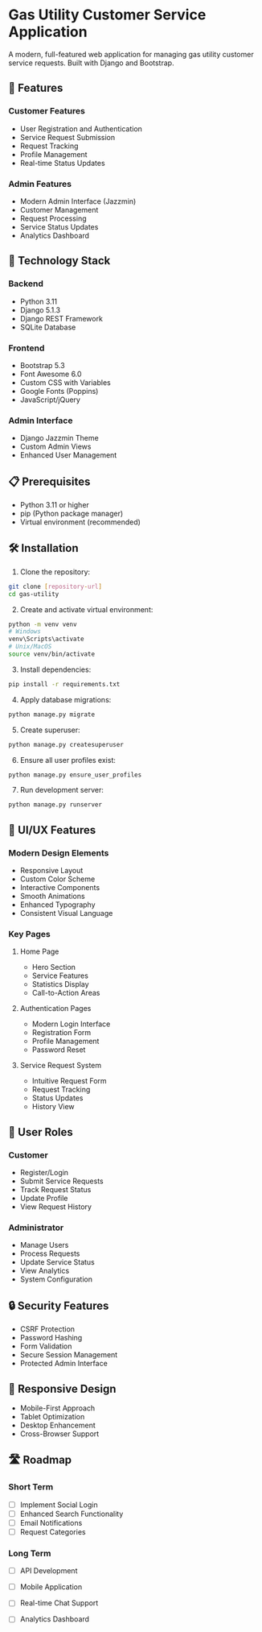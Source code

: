 # Gas Utility Customer Service Application

A modern, full-featured web application for managing gas utility customer service requests. Built with Django and Bootstrap.

## 🌟 Features

### Customer Features
- User Registration and Authentication
- Service Request Submission
- Request Tracking
- Profile Management
- Real-time Status Updates

### Admin Features
- Modern Admin Interface (Jazzmin)
- Customer Management
- Request Processing
- Service Status Updates
- Analytics Dashboard

## 🚀 Technology Stack

### Backend
- Python 3.11
- Django 5.1.3
- Django REST Framework
- SQLite Database

### Frontend
- Bootstrap 5.3
- Font Awesome 6.0
- Custom CSS with Variables
- Google Fonts (Poppins)
- JavaScript/jQuery

### Admin Interface
- Django Jazzmin Theme
- Custom Admin Views
- Enhanced User Management

## 📋 Prerequisites

- Python 3.11 or higher
- pip (Python package manager)
- Virtual environment (recommended)

## 🛠️ Installation

1. Clone the repository:
```bash
git clone [repository-url]
cd gas-utility
```

2. Create and activate virtual environment:
```bash
python -m venv venv
# Windows
venv\Scripts\activate
# Unix/MacOS
source venv/bin/activate
```

3. Install dependencies:
```bash
pip install -r requirements.txt
```

4. Apply database migrations:
```bash
python manage.py migrate
```

5. Create superuser:
```bash
python manage.py createsuperuser
```

6. Ensure all user profiles exist:
```bash
python manage.py ensure_user_profiles
```

7. Run development server:
```bash
python manage.py runserver
```

## 🎨 UI/UX Features

### Modern Design Elements
- Responsive Layout
- Custom Color Scheme
- Interactive Components
- Smooth Animations
- Enhanced Typography
- Consistent Visual Language

### Key Pages
1. Home Page
   - Hero Section
   - Service Features
   - Statistics Display
   - Call-to-Action Areas

2. Authentication Pages
   - Modern Login Interface
   - Registration Form
   - Profile Management
   - Password Reset

3. Service Request System
   - Intuitive Request Form
   - Request Tracking
   - Status Updates
   - History View

## 👥 User Roles

### Customer
- Register/Login
- Submit Service Requests
- Track Request Status
- Update Profile
- View Request History

### Administrator
- Manage Users
- Process Requests
- Update Service Status
- View Analytics
- System Configuration

## 🔒 Security Features

- CSRF Protection
- Password Hashing
- Form Validation
- Secure Session Management
- Protected Admin Interface

## 📱 Responsive Design

- Mobile-First Approach
- Tablet Optimization
- Desktop Enhancement
- Cross-Browser Support

## 🛣️ Roadmap

### Short Term
- [ ] Implement Social Login
- [ ] Enhanced Search Functionality
- [ ] Email Notifications
- [ ] Request Categories

### Long Term
- [ ] API Development
- [ ] Mobile Application
- [ ] Real-time Chat Support
- [ ] Analytics Dashboard




